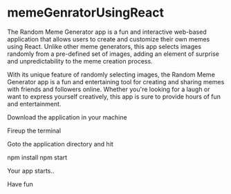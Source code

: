 # memeGenratorUsingReact

The Random Meme Generator app is a fun and interactive web-based application that allows users to create and customize their own memes using React. Unlike other meme generators, this app selects images randomly from a pre-defined set of images, adding an element of surprise and unpredictability to the meme creation process.

With its unique feature of randomly selecting images, the Random Meme Generator app is a fun and entertaining tool for creating and sharing memes with friends and followers online. Whether you're looking for a laugh or want to express yourself creatively, this app is sure to provide hours of fun and entertainment.

Download the application in your machine

Fireup the terminal 

Goto the application directory and hit

npm install
npm start

Your app starts..

Have fun
